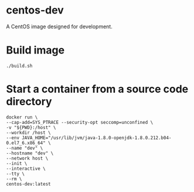 # centos-dev
A CentOS image designed for development.

# Build image
`./build.sh`

# Start a container from a source code directory
```
docker run \
--cap-add=SYS_PTRACE --security-opt seccomp=unconfined \
-v "${PWD}:/host" \
--workdir /host \
--env JAVA_HOME="/usr/lib/jvm/java-1.8.0-openjdk-1.8.0.212.b04-0.el7_6.x86_64" \
--name "dev" \
--hostname "dev" \
--network host \
--init \
--interactive \
--tty \
--rm \
centos-dev:latest
```